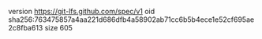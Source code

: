 version https://git-lfs.github.com/spec/v1
oid sha256:763475857a4aa221d686dfb4a58902ab71cc6b5b4ece1e52cf695ae2c8fba613
size 605
